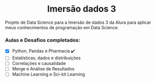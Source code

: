 <h1 align="center"> Imersão dados 3 </h1>
Projeto de Data Science para a Imersão de dados 3 da Alura para aplicar meus conhecimentos de programação em Data Science. 

### Aulas e Desafios completados:
- [X] Python, Pandas e Pharmacia :heavy_check_mark:
- [ ] Estatísticas, dados e distribuições
- [ ] Correlações e causalidade
- [ ] Merge e Análise de Resultados
- [ ] Machine Learning e Sci-kit Learning